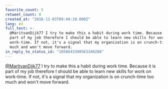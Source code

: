 ```yaml
---
favorite_count: 5
retweet_count: 0
created_at: "2018-11-03T09:49:19.000Z"
lang: en
full_text: >-
  @MaritvanDijk77 I try to make this a habit during work time. Because it is
  part of my job therefore I should be able to learn new skills for work on
  work-time. If not, it's a signal that my organization is on crunch-time too
  much and won't move forward.
in_reply_to_status_id: "1058643390563340288"
---
```


[@MaritvanDijk77](https://twitter.com/MaritvanDijk77) I try to make this a habit
during work time. Because it is part of my job therefore I should be able to
learn new skills for work on work-time. If not, it's a signal that my
organization is on crunch-time too much and won't move forward.
